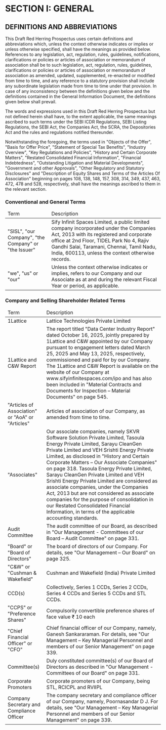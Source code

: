 # SECTION I: GENERAL

## DEFINITIONS AND ABBREVIATIONS

This Draft Red Herring Prospectus uses certain definitions and abbreviations which, unless the context otherwise indicates or implies or unless otherwise specified, shall have the meanings as provided below. References to any legislation, act, regulation, rules, guidelines, notifications, clarifications or policies or articles of association or memorandum of association shall be to such legislation, act, regulation, rules, guidelines, clarifications or policies or articles of association or memorandum of association as amended, updated, supplemented, re-enacted or modified from time to time, and any reference to a statutory provision shall include any subordinate legislation made from time to time under that provision. In case of any inconsistency between the definitions given below and the definitions contained in the General Information Document, the definitions given below shall prevail.

The words and expressions used in this Draft Red Herring Prospectus but not defined herein shall have, to the extent applicable, the same meanings ascribed to such terms under the SEBI ICDR Regulations, SEBI Listing Regulations, the SEBI Act, the Companies Act, the SCRA, the Depositories Act and the rules and regulations notified thereunder.

Notwithstanding the foregoing, the terms used in "Objects of the Offer", "Basis for Offer Price", "Statement of Special Tax Benefits", "Industry Overview", "Key Regulations and Policies", "History and Certain Corporate Matters", "Restated Consolidated Financial Information", "Financial Indebtedness", "Outstanding Litigation and Material Developments", "Government and other Approvals", "Other Regulatory and Statutory Disclosures" and "Description of Equity Shares and Terms of the Articles Of Association" beginning on pages 108, 138, 148, 157, 308, 314, 349, 437, 463, 472, 478 and 528, respectively, shall have the meanings ascribed to them in the relevant section.

### Conventional and General Terms

<table><thead><tr><td>Term</td><td>Description</td></tr></thead><tbody><tr><td>"SISL", "our Company", "the Company" or "the Issuer"</td><td>Sify Infinit Spaces Limited, a public limited company incorporated under the Companies Act, 2013 with its registered and corporate office at 2nd Floor, TIDEL Park No 4, Rajiv Gandhi Salai, Taramani, Chennai, Tamil Nadu, India, 600113, unless the context otherwise records.</td></tr><tr><td>"we", "us" or "our"</td><td>Unless the context otherwise indicates or implies, refers to our Company and our Associate as at and during the relevant Fiscal Year or period, as applicable.</td></tr></tbody></table>

### Company and Selling Shareholder Related Terms

<table><thead><tr><td>Term</td><td>Description</td></tr></thead><tbody><tr><td>1Lattice</td><td>Lattice Technologies Private Limited</td></tr><tr><td>1Lattice and C&W Report</td><td>The report titled "Data Center Industry Report" dated October 16, 2025, jointly prepared by 1Lattice and C&W appointed by our Company pursuant to engagement letters dated March 25, 2025 and May 13, 2025, respectively, commissioned and paid for by our Company. The 1Lattice and C&W Report is available on the website of our Company at www.sifyinfinitespaces.com/ipo and has also been included in "Material Contracts and Documents for Inspection – Material Documents" on page 545.</td></tr><tr><td>"Articles of Association" or "AoA" or "Articles"</td><td>Articles of association of our Company, as amended from time to time.</td></tr><tr><td>"Associates"</td><td>Our associate companies, namely SKVR Software Solution Private Limited, Tasoula Energy Private Limited, Sarayu CleanGen Private Limited and VEH Srishti Energy Private Limited, as disclosed in "History and Certain Corporate Matters – Our Associate Companies" on page 318. Tasoula Energy Private Limited, Sarayu CleanGen Private Limited and VEH Srishti Energy Private Limited are considered as associate companies, under the Companies Act, 2013 but are not considered as associate companies for the purpose of consolidation in our Restated Consolidated Financial Information, in terms of the applicable accounting standards.</td></tr><tr><td>Audit Committee</td><td>The audit committee of our Board, as described in "Our Management - Committees of our Board – Audit Committee" on page 331.</td></tr><tr><td>"Board" or "Board of Directors"</td><td>The board of directors of our Company. For details, see "Our Management – Our Board" on page 325.</td></tr><tr><td>"C&W" or "Cushman & Wakefield"</td><td>Cushman and Wakefield (India) Private Limited</td></tr><tr><td>CCD(s)</td><td>Collectively, Series 1 CCDs, Series 2 CCDs, Series 4 CCDs and Series 5 CCDs and STL CCDs.</td></tr><tr><td>"CCPS" or "Preference Shares"</td><td>Compulsorily convertible preference shares of face value ₹ 10 each</td></tr><tr><td>"Chief Financial Officer" or "CFO"</td><td>Chief financial officer of our Company, namely, Ganesh Sankararaman. For details, see "Our Management – Key Managerial Personnel and members of our Senior Management" on page 339.</td></tr><tr><td>Committee(s)</td><td>Duly constituted committee(s) of our Board of Directors as described in "Our Management - Committees of our Board" on page 331.</td></tr><tr><td>Corporate Promoters</td><td>Corporate promoters of our Company, being STL, RCICPL and RVIIPL</td></tr><tr><td>Company Secretary and Compliance Officer</td><td>The company secretary and compliance officer of our Company, namely, Poornasandar D J. For details, see "Our Management – Key Managerial Personnel and members of our Senior Management" on page 339.</td></tr></tbody></table>
